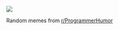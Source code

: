 ![](https://preview.redd.it/ymtaqdxbo0je1.png?width=640&crop=smart&auto=webp&s=4a2bae6b5f83d0b4b65d27fb145f47cc3c84e5bf)

 Random memes from [r/ProgrammerHumor](https://www.reddit.com/r/ProgrammerHumor/)
